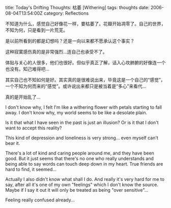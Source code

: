 title: Today's Drifting Thoughts: 枯萎 [Withering]
tags: thoughts
date: 2006-08-04T13:54:00Z
category: Reflections

不知道为什么，感觉自己好像花一样，要枯萎了。花瓣开始凋零了。自己的世界，不知为何，只是看到一片荒芜。

是以前所看到的都是幻想吗？还是一向以来都不愿承认这个事实？

这种寂寞感伤真的是非常强烈…连自己也承受不了。

体贴与关心的人很多，他们也很好。但似乎真正了解，话入心坎肺腑的好像连一个也没有。知己难得吧…

其实自己也不知如何是好。其实真的是很难说出来，毕竟这是一个自己的“感觉”，一个不知为何而来的“感觉”。或许说出来都只是被当着是“多心”来看代…

真的是开始乱了…

I don't know why, I felt I'm like a withering flower with petals starting to fall away. I don't know why, my world seems to be like a desolate plain.

Is it that what I have seen in the past is just an illusion? Or is it that I don't want to accept this reality?

This kind of depression and loneliness is very strong… even myself can't bear it.

There's a lot of kind and caring people around me, and they have been good. But it just seems that there's no one who really understands and being able to say words can touch deep down in my heart. True friends are hard to find, it seemed…

Actually I also didn't know what shall I do. And really it's very hard for me to say, after all it's one of my own "feelings" which I don't know the source. Maybe if I say it out it will only be treated as being "over sensitive"…

Feeling really confused already…

